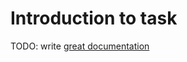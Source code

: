 # Introduction to task

TODO: write [great documentation](http://jacobian.org/writing/what-to-write/)
